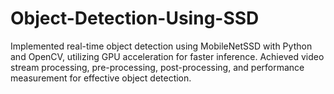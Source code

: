 # Object-Detection-Using-SSD

Implemented real-time object detection using MobileNetSSD with Python and OpenCV,
utilizing GPU acceleration for faster inference. Achieved video stream processing, pre-processing, post-processing, and performance measurement for effective object
detection.
